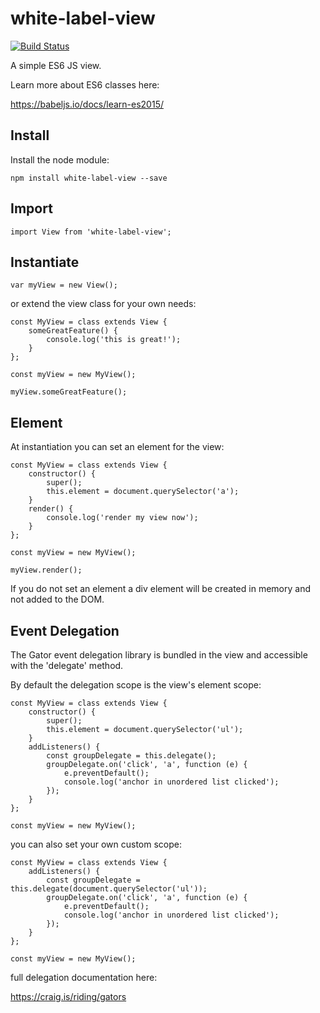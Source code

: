 # white-label-view

[![Build Status](https://travis-ci.org/bshack/white-label-view.svg?branch=master)](https://travis-ci.org/bshack/white-label-view)

A simple ES6 JS view.

Learn more about ES6 classes here:

https://babeljs.io/docs/learn-es2015/

## Install

Install the node module:

```
npm install white-label-view --save
```

## Import

```
import View from 'white-label-view';
```

## Instantiate

```
var myView = new View();
```

or extend the view class for your own needs:

```
const MyView = class extends View {
    someGreatFeature() {
        console.log('this is great!');
    }
};

const myView = new MyView();

myView.someGreatFeature();
```

## Element

At instantiation you can set an element for the view:

```
const MyView = class extends View {
    constructor() {
        super();
        this.element = document.querySelector('a');
    }
    render() {
        console.log('render my view now');
    }
};

const myView = new MyView();

myView.render();
```

If you do not set an element a div element will be created in memory and not added to the DOM.

## Event Delegation

The Gator event delegation library is bundled in the view and accessible with the 'delegate' method.

By default the delegation scope is the view's element scope:

```
const MyView = class extends View {
    constructor() {
        super();
        this.element = document.querySelector('ul');
    }
    addListeners() {
        const groupDelegate = this.delegate();
        groupDelegate.on('click', 'a', function (e) {
            e.preventDefault();
            console.log('anchor in unordered list clicked');
        });
    }
};

const myView = new MyView();
```

you can also set your own custom scope:

```
const MyView = class extends View {
    addListeners() {
        const groupDelegate = this.delegate(document.querySelector('ul'));
        groupDelegate.on('click', 'a', function (e) {
            e.preventDefault();
            console.log('anchor in unordered list clicked');
        });
    }
};

const myView = new MyView();
```

full delegation documentation here:

https://craig.is/riding/gators
